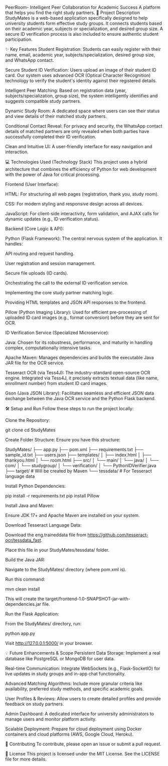 PeerRoom- Intelligent Peer Collaboration for Academic Success
A platform that helps you find the right study partners.
🚀 Project Description
StudyMates is a web-based application specifically designed to help university students form effective study groups. It connects students based on their academic year, subjects or specialization, and desired group size. A secure ID verification process is also included to ensure authentic student participation.

✨ Key Features
Student Registration: Students can easily register with their name, email, academic year, subjects/specialization, desired group size, and WhatsApp contact.

Secure Student ID Verification: Users upload an image of their student ID card. Our system uses advanced OCR (Optical Character Recognition) technology to verify the student's identity against their registered details.

Intelligent Peer Matching: Based on registration data (year, subjects/specialization, group size), the system intelligently identifies and suggests compatible study partners.

Dynamic Study Room: A dedicated space where users can see their status and view details of their matched study partners.

Conditional Contact Reveal: For privacy and security, the WhatsApp contact details of matched partners are only revealed when both parties have successfully completed their ID verification.

Clean and Intuitive UI: A user-friendly interface for easy navigation and interaction.

💻 Technologies Used (Technology Stack)
This project uses a hybrid architecture that combines the efficiency of Python for web development with the power of Java for critical processing.

Frontend (User Interface):

HTML: For structuring all web pages (registration, thank you, study room).

CSS: For modern styling and responsive design across all devices.

JavaScript: For client-side interactivity, form validation, and AJAX calls for dynamic updates (e.g., ID verification status).

Backend (Core Logic & API):

Python (Flask Framework): The central nervous system of the application. It handles:

API routing and request handling.

User registration and session management.

Secure file uploads (ID cards).

Orchestrating the call to the external ID verification service.

Implementing the core study partner matching logic.

Providing HTML templates and JSON API responses to the frontend.

Pillow (Python Imaging Library): Used for efficient pre-processing of uploaded ID card images (e.g., format conversion) before they are sent for OCR.

ID Verification Service (Specialized Microservice):

Java: Chosen for its robustness, performance, and maturity in handling complex, computationally intensive tasks.

Apache Maven: Manages dependencies and builds the executable Java JAR file for the OCR service.

Tesseract OCR (via Tess4J): The industry-standard open-source OCR engine. Integrated via Tess4J, it precisely extracts textual data (like name, enrollment number) from student ID card images.

Gson (Java JSON Library): Facilitates seamless and efficient JSON data exchange between the Java OCR service and the Python Flask backend.

🛠️ Setup and Run
Follow these steps to run the project locally:

Clone the Repository:

git clone <your-repository-URL>
cd StudyMates

Create Folder Structure: Ensure you have this structure:

StudyMates/
├── app.py
├── pom.xml
├── requirements.txt
├── sample_id.txt
├── users.json
├── templates/
│   ├── index.html
│   ├── thankyou.html
│   └── room.html
├── src/
│   └── main/
│       └── java/
│           └── com/
│               └── studygroup/
│                   └── verification/
│                       └── PythonIDVerifier.java
├── target/         # Will be created by Maven
└── tessdata/       # For Tesseract language data

Install Python Dependencies:

pip install -r requirements.txt
pip install Pillow

Install Java and Maven:

Ensure JDK 17+ and Apache Maven are installed on your system.

Download Tesseract Language Data:

Download the eng.traineddata file from https://github.com/tesseract-ocr/tessdata_fast.

Place this file in your StudyMates/tessdata/ folder.

Build the Java JAR:

Navigate to the StudyMates/ directory (where pom.xml is).

Run this command:

mvn clean install

This will create the target/frontend-1.0-SNAPSHOT-jar-with-dependencies.jar file.

Run the Flask Application:

From the StudyMates/ directory, run:

python app.py

Visit http://127.0.0.1:5000/ in your browser.

💡 Future Enhancements & Scope
Persistent Data Storage: Implement a real database like PostgreSQL or MongoDB for user data.

Real-time Communication: Integrate WebSockets (e.g., Flask-SocketIO) for live updates in study groups and in-app chat functionality.

Advanced Matching Algorithms: Include more granular criteria like availability, preferred study methods, and specific academic goals.

User Profiles & Reviews: Allow users to create detailed profiles and provide feedback on study partners.

Admin Dashboard: A dedicated interface for university administrators to manage users and monitor platform activity.

Scalable Deployment: Prepare for cloud deployment using Docker containers and cloud platforms (AWS, Google Cloud, Heroku).

🤝 Contributing
To contribute, please open an issue or submit a pull request.

📄 License
This project is licensed under the MIT License. See the LICENSE file for more details.
